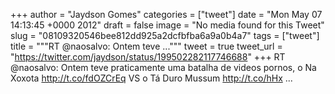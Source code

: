
+++
author = "Jaydson Gomes"
categories = ["tweet"]
date = "Mon May 07 14:13:45 +0000 2012"
draft = false
image = "No media found for this Tweet"
slug = "08109320546bee812dd925a2dcfbfba6a9a0b4a7"
tags = ["tweet"]
title = """RT @naosalvo: Ontem teve ..."""
tweet = true
tweet_url = "https://twitter.com/jaydson/status/199502282117746688"
+++
RT @naosalvo: Ontem teve praticamente uma batalha de videos pornos, o Na Xoxota http://t.co/fdOZCrEq VS o Tá Duro Mussum http://t.co/hHx ...
